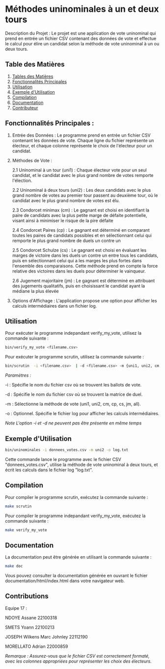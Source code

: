 # Méthodes uninominales à un et deux tours

Description du Projet :
Le projet est une application de vote uninominal qui prend en entrée un fichier CSV contenant des données de vote et effectue le calcul pour élire un candidat selon la méthode de vote uninominal à un ou deux tours.


## Table des Matières

1. [Tables des Matières](#table-des-matières)
2. [Fonctionnalités Principales](#fonctionnalités-principales)
3. [Utilisation](#utilisation)
4. [Exemple d'Utilisation](#exemple-dutilisation)
5. [Compilation](#compilation)
6. [Documentation](#documentation)
7. [Contributeur](#contributions)


## Fonctionnalités Principales :

1. Entrée des Données : 
Le programme prend en entrée un fichier CSV contenant les données de vote. Chaque ligne du fichier représente un électeur, et chaque colonne représente le choix de l'électeur pour un candidat.

2. Méthodes de Vote :
   
    2.1 Uninominal à un tour (uni1) : Chaque électeur vote pour un seul candidat, et le candidat avec le plus grand nombre de votes remporte l'élection.

    2.2 Uninominal à deux tours (uni2) : Les deux candidats avec le plus grand nombre de votes au premier tour passent au deuxième tour, où le candidat avec le plus grand nombre de votes est élu.

   2.3 Condorcet minimax (cm) : Le gagnant est choisi en identifiant la paire de candidats avec la plus petite marge de défaite potentielle, visant ainsi à minimiser le risque de la pire défaite

   2.4 Condorcet Paires (cp) : Le gagnant est déterminé en comparant toutes les paires de candidats possibles et en sélectionnant celui qui remporte le plus grand nombre de duels un contre un
   
   2.5 Condorcet Schulze (cs) : Le gagnant est choisi en évaluant les marges de victoire dans les duels un contre un entre tous les candidats, puis en sélectionnant celui qui a les marges les plus fortes dans l'ensemble                                  des comparaisons. Cette méthode prend en compte la force relative des victoires dans les duels pour déterminer le vainqueur.

   2.6 Jugement majoritaire (jm) : Le gagnant est déterminé en attribuant des jugements qualitatifs, puis en choisissant le candidat ayant la médiane la plus élevée

4. Options d'Affichage : 
L'application propose une option pour afficher les calculs intermédiaires dans un fichier log.


## Utilisation


Pour exécuter le programme indepandant verify_my_vote, utilisez la commande suivante :

```bash
bin/verify_my_vote <filename.csv> 
```


Pour exécuter le programme scrutin, utilisez la commande suivante :

```bash
bin/scrutin  -i <filename.csv>  | -d <filename.csv> -m {uni1, uni2, cm, cp, cs,jm, all} [-o <log_file>]
```



*Paramètres :*

-i : Spécifie le nom du fichier csv où se trouvent les ballots de vote.

-d : Spécifie le nom du fichier csv où se trouvent la matrice de duel.

-m : Sélectionne la méthode de vote (uni1, uni2, cm, cp, cs, jm, all).

-o : Optionnel. Spécifie le fichier log pour afficher les calculs intermédiaires.

*Note*
*L'option -i et -d ne peuvent pas être présente en même temps*



## Exemple d'Utilisation 

```bash
bin/uninominales -i donnees_votes.csv -m uni2 -o log.txt
```

Cette commande lance le programme avec le fichier CSV "donnees_votes.csv", utilise la méthode de vote uninominal à deux tours, et écrit les calculs dans le fichier log "log.txt".


## Compilation

Pour compiler le programme scrutin, exécutez la commande suivante :

```bash
make scrutin
```

Pour compiler le programme indepandant verify_my_vote, exécutez la commande suivante :

```bash
make verify_my_vote
```

## Documentation

La documentation peut être générée en utilisant la commande suivante :

```bash
make doc
```

Vous pouvez consulter la documentation générée en ouvrant le fichier documentation/html/index.html dans votre navigateur web.


## Contributions

Equipe 17 :

NDOYE Assane 22100318

SMETS Yoann  22100213 

JOSEPH Wilkens Marc Johnley 22112190  

MORELLATO Adrian 22000859

*Remarque :*
*Assurez-vous que le fichier CSV est correctement formaté, avec les colonnes appropriées pour représenter les choix des électeurs.*
